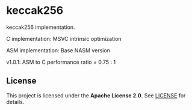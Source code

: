 # keccak256
keccak256 implementation.

C implementation:
MSVC intrinsic optimization

ASM implementation:
Base NASM version

v1.0.1: ASM to C performance ratio = 0.75 : 1

## License  
This project is licensed under the **Apache License 2.0**. See [LICENSE](LICENSE) for details.  